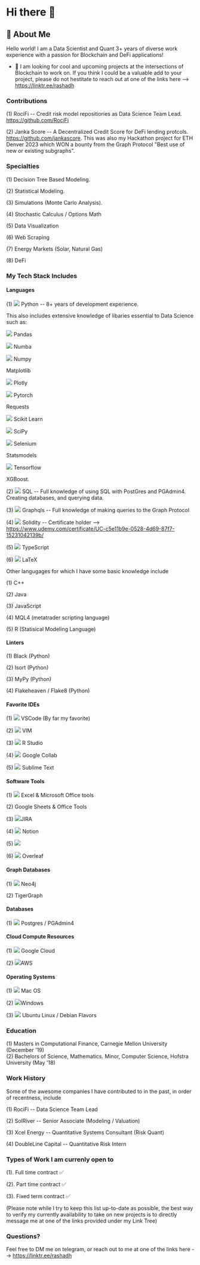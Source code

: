 # Hi there 👋

## 🚀 About Me
Hello world! I am a Data Scientist and Quant 3+ years of diverse work experience with a passion for Blockchain and DeFi applications!

- 👯 I am looking for cool and upcoming projects at the intersections of Blockchain to work on. If you think I could be a valuable add to your project, please do not hestitate to reach out at one of the links here -->  https://linktr.ee/rashadh

### Contributions
(1) RociFi -- Credit risk model repositiories as Data Science Team Lead. https://github.com/RociFi

(2) Janka Score -- A Decentralized Credit Score for DeFi lending protcols.  https://github.com/jankascore. This was also my Hackathon project for ETH Denver 2023 which WON a bounty from the Graph Protocol "Best use of new or existing subgraphs".

### Specialties
(1) Decision Tree Based Modeling. 

(2) Statistical Modeling. 

(3) Simulations (Monte Carlo Analysis). 

(4) Stochastic Calculus / Options Math

(5) Data Visualization

(6) Web Scraping

(7) Energy Markets (Solar, Natural Gas)  

(8) DeFi

### My Tech Stack Includes

#### Languages

(1) <img src="https://img.shields.io/badge/Python-FFD43B?style=for-the-badge&logo=python&logoColor=blue" /> Python -- 8+ years of development experience.

This also includes extensive knowledge of libaries essential to Data Science such as:

<img src= "https://img.shields.io/badge/Pandas-2C2D72?style=for-the-badge&logo=pandas&logoColor=white" /> Pandas

<img src= "https://img.shields.io/badge/Numba-00A3E0?style=for-the-badge&logo=Numba&logoColor=white" /> Numba

<img src="https://img.shields.io/badge/Numpy-777BB4?style=for-the-badge&logo=numpy&logoColor=white" /> Numpy

Matplotlib

<img src="https://img.shields.io/badge/Plotly-239120?style=for-the-badge&logo=plotly&logoColor=white" /> Plotly 

<img src="https://img.shields.io/badge/PyTorch-EE4C2C?style=for-the-badge&logo=pytorch&logoColor=white"> Pytorch

Requests

<img src="https://img.shields.io/badge/scikit_learn-F7931E?style=for-the-badge&logo=scikit-learn&logoColor=white" /> Scikit Learn

<img src="https://img.shields.io/badge/SciPy-654FF0?style=for-the-badge&logo=SciPy&logoColor=white" /> SciPy

<img src="https://img.shields.io/badge/Selenium-43B02A?style=for-the-badge&logo=Selenium&logoColor=white" /> Selenium

Statsmodels

<img src="https://img.shields.io/badge/TensorFlow-FF6F00?style=for-the-badge&logo=tensorflow&logoColor=white" /> Tensorflow

XGBoost.

(2) <img src="https://img.shields.io/badge/MySQL-005C84?style=for-the-badge&logo=mysql&logoColor=white" /> SQL -- Full knowledge of using SQL with PostGres and PGAdmin4. Creating databases, and querying data.

(3) <img src="https://img.shields.io/badge/GraphQl-E10098?style=for-the-badge&logo=graphql&logoColor=white" /> Graphqls -- Full knowledge of making queries to the Graph Protocol


(4) <img src="https://img.shields.io/badge/Solidity-e6e6e6?style=for-the-badge&logo=solidity&logoColor=black" /> Solidity -- Certificate holder --> <src img="https://img.shields.io/badge/Udemy-EC5252?style=for-the-badge&logo=Udemy&logoColor=white" />  https://www.udemy.com/certificate/UC-c5e11b9e-0528-4d69-87f7-15231042139b/   

(5) <img src="https://img.shields.io/badge/TypeScript-007ACC?style=for-the-badge&logo=typescript&logoColor=white" /> TypeScript

(6) <img src="https://img.shields.io/badge/LaTeX-47A141?style=for-the-badge&logo=LaTeX&logoColor=white" /> LaTeX

Other langugages for which I have some basic knowledge include

(1) C++  

(2) Java  

(3) <src img="https://img.shields.io/badge/JavaScript-323330?style=for-the-badge&logo=javascript&logoColor=F7DF1E" /> JavaScript

(4) MQL4 (metatrader scripting language)  

(5) R (Statisical Modeling Language)

#### Linters

(1) Black (Python)

(2) Isort (Python)  

(3) MyPy (Python)

(4) Flakeheaven / Flake8 (Python)

#### Favorite IDEs

(1) <img src="https://img.shields.io/badge/VSCode-0078D4?style=for-the-badge&logo=visual%20studio%20code&logoColor=white" /> VSCode (By far my favorite)  

(2) <img src="https://img.shields.io/badge/VIM-%2311AB00.svg?&style=for-the-badge&logo=vim&logoColor=white" /> VIM  

(3) <img src="https://img.shields.io/badge/RStudio-75AADB?style=for-the-badge&logo=RStudio&logoColor=whit" /> R Studio  

(4) <img src="https://img.shields.io/badge/Colab-F9AB00?style=for-the-badge&logo=googlecolab&color=525252" /> Google Collab

(5) <img src="https://img.shields.io/badge/sublime_text-%23575757.svg?&style=for-the-badge&logo=sublime-text&logoColor=important" /> Sublime Text  

#### Software Tools

(1) <img src="https://img.shields.io/badge/Microsoft_Excel-217346?style=for-the-badge&logo=microsoft-excel&logoColor=white" /> Excel & Microsoft Office tools

(2) Google Sheets & Office Tools

(3) <img src="https://img.shields.io/badge/Jira-0052CC?style=for-the-badge&logo=Jira&logoColor=white" />JIRA

(4) <img src="https://img.shields.io/badge/Notion-000000?style=for-the-badge&logo=notion&logoColor=white" /> Notion  

(5) <img src="https://img.shields.io/badge/Miro-F7C922?style=for-the-badge&logo=Miro&logoColor=050036" />

(6) <img src="https://img.shields.io/badge/Overleaf-47A141?style=for-the-badge&logo=Overleaf&logoColor=white" /> Overleaf 


#### Graph Databases

(1) <img src="https://img.shields.io/badge/Neo4j-018bff?style=for-the-badge&logo=neo4j&logoColor=white" /> Neo4j

(2) TigerGraph

#### Databases

(1) <img src="https://img.shields.io/badge/PostgreSQL-316192?style=for-the-badge&logo=postgresql&logoColor=white" /> Postgres / PGAdmin4

#### Cloud Compute Resources

(1) <img src="https://img.shields.io/badge/Google_Cloud-4285F4?style=for-the-badge&logo=google-cloud&logoColor=white" /> Google Cloud

(2) <img src="https://img.shields.io/badge/Amazon_AWS-FF9900?style=for-the-badge&logo=amazonaws&logoColor=white" />AWS

#### Operating Systems

(1) <img src="https://img.shields.io/badge/mac%20os-000000?style=for-the-badge&logo=apple&logoColor=white" /> Mac OS

(2) <img src="https://img.shields.io/badge/Windows-0078D6?style=for-the-badge&logo=windows&logoColor=white" />Windows  

(3) <img src="https://img.shields.io/badge/Ubuntu-E95420?style=for-the-badge&logo=ubuntu&logoColor=white"> Ubuntu Linux / Debian Flavors


### Education

(1) Masters in Computational Finance, Carnegie Mellon University (December '19)  
(2) Bachelors of Science, Mathematics. Minor, Computer Science, Hofstra University (May '18)

### Work History 
Some of the awesome companies I have contributed to in the past, in order of recentness, include  

(1) RociFi -- Data Science Team Lead  

(2) SolRiver -- Senior Associate (Modeling / Valuation) 

(3) Xcel Energy -- Quantitative Systems Consultant (Risk Quant)

(4) DoubleLine Capital -- Quantitative Risk Intern


### Types of Work I am currenly open to
(1). Full time contract  ✅

(2). Part time contract  ✅

(3). Fixed term contract  ✅

(Please note while I try to keep this list up-to-date as possible, the best way to verify my currently availability to take on new projects is to directly message me at one of the links provided under my Link Tree)


### Questions?
Feel free to DM me on telegram, or reach out to me at one of the links here --> https://linktr.ee/rashadh




